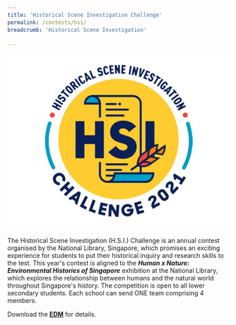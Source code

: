 ```yaml
---
title: 'Historical Scene Investigation Challenge'
permalink: /contests/hsi/
breadcrumb: 'Historical Scene Investigation'

---
```


![](../images/hsi2021-logo.JPG)

The Historical Scene Investigation (H.S.I.) Challenge is an annual contest organised by the National Library, Singapore, which promises an exciting experience for students to put their historical inquiry and research skills to the test. This year's contest is aligned to the ***Human x Nature: Environmental Histories of Singapore**[](https://exhibitions.nlb.gov.sg/exhibitions/current-exhibitions/humanxnature/)* exhibition at the National Library, which explores the relationship between humans and the natural world throughout Singapore's history. The competition is open to all lower secondary students.  Each school can send ONE  team comprising 4 members.

Download the **[EDM](https://go.gov.sg/nlb-hsi2021)** for details.